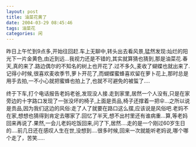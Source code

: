 ```yaml
---
layout: post
title: 油菜花黄了
date: 2004-03-29 08:45:46
tags: 油菜花
categories: 闲
---
```

昨日上午忙到9点多,开始往回赶.车上无聊中,转头出去看风景,猛然发现:灿烂的阳光下一片金黄色,由近到远...我视力还是不错的,其实就算猜也猜到,那是油菜花.春天,真的来了.路边偶尔的不知名的树上也开花了.过不多久,麦收了蝴蝶也就出来了.记得小时候,很喜欢麦收季节,萝卜开花了,而蝴蝶蜜蜂喜欢留在萝卜花上,那时总是用手去拍,一不小心就把蜜蜂也拍上了,也就不可避免的被蜇了....

   终于下车,打个电话报告老妈老爸,发现没人接.走到家里,居然一个人没有,只是在家旁边的十字路口发现了一张没坏的椅子,上面是贡品,椅子还撑着一把伞...之所以说是贡品,因为我们这边的风俗:走了人了就要在路口这么摆,应该说是风俗吧.老妈不在家,想想也猜得到肯定去哪家了.回忆了半天,想不出村里还有谁病重...算,等老妈回来再说了.果然,一会儿老妈吃饭回来,问了下,居然....走的是一个刚过60岁生日的....前几日还在感叹人生在世,没想到....很多时候,回来一次就能听老妈说,哪个哪个走了，苦笑.....